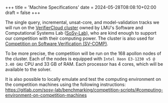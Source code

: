 +++
title = 'Machine Specifications'
date = 2024-05-28T08:08:10+02:00
draft = false
+++

The single query, incremental, unsat-core, and model-validation tracks we will
run on the [VerifierCloud
cluster](https://vcloud.sosy-lab.org/cpachecker/webclient/master/info) owned by
LMU's Software and Computational Systems Lab
([SoSy-Lab](https://www.sosy-lab.org/)), who are kind enough to support our
competition with their computing power. The cluster is also used for
[Competition on Software Verification (SV-COMP)](https://sv-comp.sosy-lab.org/).

To be more precise, the competition will be run on the 168 apollon nodes of the
cluster. Each of the nodes is equipped with `Intel Xeon E3-1230 v5 @ 3.40 GHz`
CPU and 33 GB of RAM. Each processor has 4 cores, which will be available to the
solver.

It is also possible to locally emulate and test the computing environment on the
competition machines using the following instructions:
https://gitlab.com/sosy-lab/benchmarking/competition-scripts/#computing-environment-on-competition-machines
